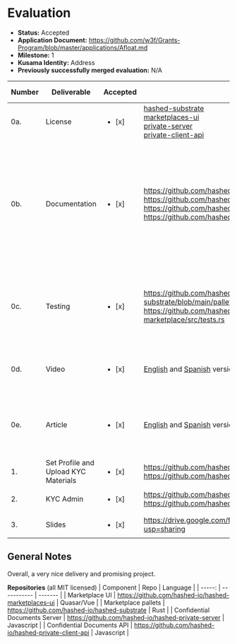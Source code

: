 # Evaluation

- **Status:** Accepted
- **Application Document:** https://github.com/w3f/Grants-Program/blob/master/applications/Afloat.md
- **Milestone:** 1
- **Kusama Identity:** Address
- **Previously successfully merged evaluation:** N/A

| Number | Deliverable | Accepted | Link | Evaluation Notes |
| ------ | ----------- | -------- | ---- |----------------- |
| 0a. | License |<ul><li>[x] </li></ul>| [hashed-substrate](https://github.com/hashed-io/hashed-substrate/blob/main/LICENSE) <br> [marketplaces-ui](https://github.com/hashed-io/hashed-marketplaces-ui/blob/main/LICENSE) <br> [private-server](https://github.com/hashed-io/hashed-private-server/blob/main/LICENSE) <br> [private-client-api](https://github.com/hashed-io/hashed-private-client-api/blob/main/LICENSE) | MIT |
| 0b. | Documentation |<ul><li>[x] </li></ul>| https://github.com/hashed-io/hashed-marketplaces-ui <br> https://github.com/hashed-io/hashed-substrate<br>  https://github.com/hashed-io/hashed-private-server <br> https://github.com/hashed-io/hashed-private-client-api | Documentation is generally great overall although additional instructions on running tests could be improved, e.g. having to run the `private-server` in order to test the `client-api`. |
| 0c. | Testing |<ul><li>[x] </li></ul>| https://github.com/hashed-io/hashed-substrate/blob/main/pallets/fruniques/src/tests.rs <br> https://github.com/hashed-io/hashed-substrate/blob/main/pallets/gated-marketplace/src/tests.rs | Tests pass for `gated-marketplace` pallet, but one fails for `fruniques` (but the issue is [known](https://github.com/hashed-io/hashed-substrate/blob/main/pallets/fruniques/src/tests.rs#L71)). Good coverage. |
| 0d. | Video |<ul><li>[x] </li></ul>| [English](https://drive.google.com/file/d/1Gzz1scZt4LSBPrQ30XXZzclhAXjjdUHJ/view?usp=sharing) and [Spanish](https://drive.google.com/file/d/12HGvMEMDU5NMRXcEa8m3gkuqjwO3iONV/view?usp=sharing) versions | 14 minute video demonstrating the deliverables |
| 0e. | Article |<ul><li>[x] </li></ul>| [English](https://docs.google.com/document/d/1bDswb619nkdL0xt41GEJEtyLcCOc3LO-M-dB2RdDr9s/edit?usp=sharing) and [Spanish](https://docs.google.com/document/d/1DNHgONQrZfpG4f0f79n6pS9h9jUQQDW52OlWCw1TiJA/edit?usp=sharing) versions | Article describing general use case of gated Marketplaces and how Afloat uses them |
| 1. | Set Profile and Upload KYC Materials |<ul><li>[x] </li></ul>| https://github.com/hashed-io/hashed-private-server https://github.com/hashed-io/hashed-private-client-api  | Works |
| 2. | KYC Admin |<ul><li>[x] </li></ul>| https://github.com/hashed-io/hashed-marketplaces-ui https://github.com/hashed-io/hashed-substrate | Works|
| 3. | Slides |<ul><li>[x] </li></ul>| https://drive.google.com/file/d/1_YgnWkFoFXhjG1XdSFGa1F_Vbz1HkwA8/view?usp=sharing | | 

## General Notes

Overall, a very nice delivery and promising project.

**Repositories** 
(all MIT licensed)
| Component | Repo | Language |
| -----: | ----------- | ------- |
| Marketplace UI | https://github.com/hashed-io/hashed-marketplaces-ui | Quasar/Vue |
| Marketplace pallets | https://github.com/hashed-io/hashed-substrate | Rust |
| Confidential Documents Server | https://github.com/hashed-io/hashed-private-server | Javascript |
| Confidential Documents API | https://github.com/hashed-io/hashed-private-client-api | Javascript |